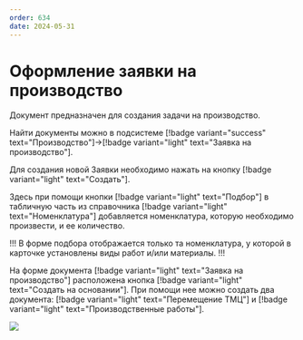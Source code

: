 ```yaml
---
order: 634
date: 2024-05-31
---
```


# Оформление заявки на производство

Документ предназначен для создания задачи на производство.

Найти документы можно в подсистеме  [!badge variant="success" text="Производство"]->[!badge variant="light" text="Заявка на производство"].

Для создания новой Заявки необходимо нажать на кнопку [!badge variant="light" text="Создать"].

Здесь при помощи кнопки [!badge variant="light" text="Подбор"] в табличную часть из справочника [!badge variant="light" text="Номенклатура"] добавляется номенклатура, которую необходимо произвести, и ее количество.

!!!
В форме подбора отображается только та номенклатура, у которой в карточке установлены виды работ и/или материалы.
!!!

На форме документа [!badge variant="light" text="Заявка на производство"] расположена кнопка [!badge variant="light" text="Создать на основании"]. При помощи нее можно создать два документа: [!badge variant="light" text="Перемещение ТМЦ"] и [!badge variant="light" text="Производственные работы"].

![](/images/производство/пр5.gif)


